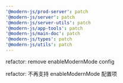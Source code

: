 ```yaml
---
'@modern-js/prod-server': patch
'@modern-js/server': patch
'@modern-js/server-utils': patch
'@modern-js/app-tools': patch
'@modern-js/main-doc': patch
'@modern-js/types': patch
'@modern-js/utils': patch
---
```


refactor: remove enableModernMode config

refactor: 不再支持 enableModernMode 配置项
